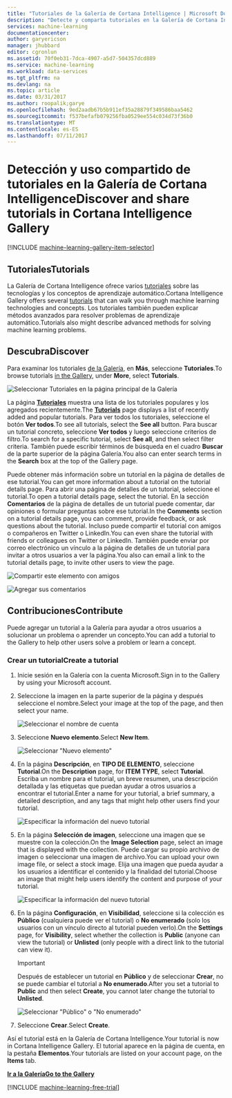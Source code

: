 ```yaml
---
title: "Tutoriales de la Galería de Cortana Intelligence | Microsoft Docs"
description: "Detecte y comparta tutoriales en la Galería de Cortana Intelligence."
services: machine-learning
documentationcenter: 
author: garyericson
manager: jhubbard
editor: cgronlun
ms.assetid: 70f0eb31-7dca-4907-a5d7-504357dcd889
ms.service: machine-learning
ms.workload: data-services
ms.tgt_pltfrm: na
ms.devlang: na
ms.topic: article
ms.date: 03/31/2017
ms.author: roopalik;garye
ms.openlocfilehash: 9ed2aadb67b5b911ef35a28879f349586baa5462
ms.sourcegitcommit: f537befafb079256fba0529ee554c034d73f36b0
ms.translationtype: MT
ms.contentlocale: es-ES
ms.lasthandoff: 07/11/2017
---
```

# <a name="discover-and-share-tutorials-in-cortana-intelligence-gallery"></a><span data-ttu-id="cff1c-103">Detección y uso compartido de tutoriales en la Galería de Cortana Intelligence</span><span class="sxs-lookup"><span data-stu-id="cff1c-103">Discover and share tutorials in Cortana Intelligence Gallery</span></span>
[!INCLUDE [machine-learning-gallery-item-selector](../../includes/machine-learning-gallery-item-selector.md)]

## <a name="tutorials"></a><span data-ttu-id="cff1c-104">Tutoriales</span><span class="sxs-lookup"><span data-stu-id="cff1c-104">Tutorials</span></span>
<span data-ttu-id="cff1c-105">La Galería de Cortana Intelligence ofrece varios [tutoriales](https://gallery.cortanaintelligence.com/tutorials) sobre las tecnologías y los conceptos de aprendizaje automático.</span><span class="sxs-lookup"><span data-stu-id="cff1c-105">Cortana Intelligence Gallery offers several [tutorials](https://gallery.cortanaintelligence.com/tutorials) that can walk you through machine learning technologies and concepts.</span></span> <span data-ttu-id="cff1c-106">Los tutoriales también pueden explicar métodos avanzados para resolver problemas de aprendizaje automático.</span><span class="sxs-lookup"><span data-stu-id="cff1c-106">Tutorials also might describe advanced methods for solving machine learning problems.</span></span>

## <a name="discover"></a><span data-ttu-id="cff1c-107">Descubra</span><span class="sxs-lookup"><span data-stu-id="cff1c-107">Discover</span></span>
<span data-ttu-id="cff1c-108">Para examinar los tutoriales [de la Galería](http://gallery.cortanaintelligence.com), en **Más**, seleccione **Tutoriales**.</span><span class="sxs-lookup"><span data-stu-id="cff1c-108">To browse tutorials [in the Gallery](http://gallery.cortanaintelligence.com), under **More**, select **Tutorials**.</span></span>

![Seleccionar Tutoriales en la página principal de la Galería](media/machine-learning-gallery-tutorials/select-tutorials-in-gallery.png)

<span data-ttu-id="cff1c-110">La página **[Tutoriales](https://gallery.cortanaintelligence.com/tutorials)** muestra una lista de los tutoriales populares y los agregados recientemente.</span><span class="sxs-lookup"><span data-stu-id="cff1c-110">The **[Tutorials](https://gallery.cortanaintelligence.com/tutorials)** page displays a list of recently added and popular tutorials.</span></span> <span data-ttu-id="cff1c-111">Para ver todos los tutoriales, seleccione el botón **Ver todos**.</span><span class="sxs-lookup"><span data-stu-id="cff1c-111">To see all tutorials, select the **See all** button.</span></span> <span data-ttu-id="cff1c-112">Para buscar un tutorial concreto, seleccione **Ver todos** y luego seleccione criterios de filtro.</span><span class="sxs-lookup"><span data-stu-id="cff1c-112">To search for a specific tutorial, select **See all**, and then select filter criteria.</span></span> <span data-ttu-id="cff1c-113">También puede escribir términos de búsqueda en el cuadro **Buscar** de la parte superior de la página Galería.</span><span class="sxs-lookup"><span data-stu-id="cff1c-113">You also can enter search terms in the **Search** box at the top of the Gallery page.</span></span>

<span data-ttu-id="cff1c-114">Puede obtener más información sobre un tutorial en la página de detalles de ese tutorial.</span><span class="sxs-lookup"><span data-stu-id="cff1c-114">You can get more information about a tutorial on the tutorial details page.</span></span> <span data-ttu-id="cff1c-115">Para abrir una página de detalles de un tutorial, seleccione el tutorial.</span><span class="sxs-lookup"><span data-stu-id="cff1c-115">To open a tutorial details page, select the tutorial.</span></span> <span data-ttu-id="cff1c-116">En la sección **Comentarios** de la página de detalles de un tutorial puede comentar, dar opiniones o formular preguntas sobre ese tutorial.</span><span class="sxs-lookup"><span data-stu-id="cff1c-116">In the **Comments** section on a tutorial details page, you can comment, provide feedback, or ask questions about the tutorial.</span></span> <span data-ttu-id="cff1c-117">Incluso puede compartir el tutorial con amigos o compañeros en Twitter o LinkedIn.</span><span class="sxs-lookup"><span data-stu-id="cff1c-117">You can even share the tutorial with friends or colleagues on Twitter or LinkedIn.</span></span> <span data-ttu-id="cff1c-118">También puede enviar por correo electrónico un vínculo a la página de detalles de un tutorial para invitar a otros usuarios a ver la página.</span><span class="sxs-lookup"><span data-stu-id="cff1c-118">You also can email a link to the tutorial details page, to invite other users to view the page.</span></span>

![Compartir este elemento con amigos](media/machine-learning-gallery-how-to-use-contribute-publish/share-links.png)

![Agregar sus comentarios](media/machine-learning-gallery-how-to-use-contribute-publish/comments.png)

## <a name="contribute"></a><span data-ttu-id="cff1c-121">Contribuciones</span><span class="sxs-lookup"><span data-stu-id="cff1c-121">Contribute</span></span>
<span data-ttu-id="cff1c-122">Puede agregar un tutorial a la Galería para ayudar a otros usuarios a solucionar un problema o aprender un concepto.</span><span class="sxs-lookup"><span data-stu-id="cff1c-122">You can add a tutorial to the Gallery to help other users solve a problem or learn a concept.</span></span>

### <a name="create-a-tutorial"></a><span data-ttu-id="cff1c-123">Crear un tutorial</span><span class="sxs-lookup"><span data-stu-id="cff1c-123">Create a tutorial</span></span>

1. <span data-ttu-id="cff1c-124">Inicie sesión en la Galería con la cuenta Microsoft.</span><span class="sxs-lookup"><span data-stu-id="cff1c-124">Sign in to the Gallery by using your Microsoft account.</span></span>

2. <span data-ttu-id="cff1c-125">Seleccione la imagen en la parte superior de la página y después seleccione el nombre.</span><span class="sxs-lookup"><span data-stu-id="cff1c-125">Select your image at the top of the page, and then select your name.</span></span>
  
    ![Seleccionar el nombre de cuenta](media/machine-learning-gallery-tutorials/click-account-name.png)

3. <span data-ttu-id="cff1c-127">Seleccione **Nuevo elemento**.</span><span class="sxs-lookup"><span data-stu-id="cff1c-127">Select **New Item**.</span></span>
  
    ![Seleccionar "Nuevo elemento"](media/machine-learning-gallery-collections/click-new-item.png)

4. <span data-ttu-id="cff1c-129">En la página **Descripción**, en **TIPO DE ELEMENTO**, seleccione **Tutorial**.</span><span class="sxs-lookup"><span data-stu-id="cff1c-129">On the **Description** page, for **ITEM TYPE**, select **Tutorial**.</span></span> <span data-ttu-id="cff1c-130">Escriba un nombre para el tutorial, un breve resumen, una descripción detallada y las etiquetas que puedan ayudar a otros usuarios a encontrar el tutorial.</span><span class="sxs-lookup"><span data-stu-id="cff1c-130">Enter a name for your tutorial, a brief summary, a detailed description, and any tags that might help other users find your tutorial.</span></span>
  
    ![Especificar la información del nuevo tutorial](media/machine-learning-gallery-tutorials/create-tutorial-page-1.png)
5. <span data-ttu-id="cff1c-132">En la página **Selección de imagen**, seleccione una imagen que se muestre con la colección.</span><span class="sxs-lookup"><span data-stu-id="cff1c-132">On the **Image Selection** page, select an image that is displayed with the collection.</span></span> <span data-ttu-id="cff1c-133">Puede cargar su propio archivo de imagen o seleccionar una imagen de archivo.</span><span class="sxs-lookup"><span data-stu-id="cff1c-133">You can upload your own image file, or select a stock image.</span></span> <span data-ttu-id="cff1c-134">Elija una imagen que pueda ayudar a los usuarios a identificar el contenido y la finalidad del tutorial.</span><span class="sxs-lookup"><span data-stu-id="cff1c-134">Choose an image that might help users identify the content and purpose of your tutorial.</span></span>
  
    ![Especificar la información del nuevo tutorial](media/machine-learning-gallery-tutorials/create-tutorial-page-2.png)

6. <span data-ttu-id="cff1c-136">En la página **Configuración**, en **Visibilidad**, seleccione si la colección es **Público** (cualquiera puede ver el tutorial) o **No enumerado** (solo los usuarios con un vínculo directo al tutorial pueden verlo).</span><span class="sxs-lookup"><span data-stu-id="cff1c-136">On the **Settings** page, for **Visibility**, select whether the collection is **Public** (anyone can view the tutorial) or **Unlisted** (only people with a direct link to the tutorial can view it).</span></span>
  
    > [!IMPORTANT]
    > <span data-ttu-id="cff1c-137">Después de establecer un tutorial en **Público** y de seleccionar **Crear**, no se puede cambiar el tutorial a **No enumerado**.</span><span class="sxs-lookup"><span data-stu-id="cff1c-137">After you set a tutorial to **Public** and then select **Create**, you cannot later change the tutorial to **Unlisted**.</span></span>
    > 
    > 
  
    ![Seleccionar "Público" o "No enumerado"](media/machine-learning-gallery-tutorials/create-tutorial-page-3.png)

7. <span data-ttu-id="cff1c-139">Seleccione **Crear**.</span><span class="sxs-lookup"><span data-stu-id="cff1c-139">Select **Create**.</span></span>

<span data-ttu-id="cff1c-140">Así el tutorial está en la Galería de Cortana Intelligence.</span><span class="sxs-lookup"><span data-stu-id="cff1c-140">Your tutorial is now in Cortana Intelligence Gallery.</span></span> <span data-ttu-id="cff1c-141">El tutorial aparece en la página de cuenta, en la pestaña **Elementos**.</span><span class="sxs-lookup"><span data-stu-id="cff1c-141">Your tutorials are listed on your account page, on the **Items** tab.</span></span>

<span data-ttu-id="cff1c-142">**[Ir a la Galería](http://gallery.cortanaintelligence.com)**</span><span class="sxs-lookup"><span data-stu-id="cff1c-142">**[Go to the Gallery](http://gallery.cortanaintelligence.com)**</span></span>

[!INCLUDE [machine-learning-free-trial](../../includes/machine-learning-free-trial.md)]

